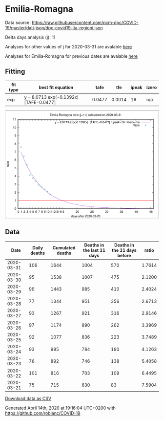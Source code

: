 # Emilia-Romagna

Data source: https://raw.githubusercontent.com/pcm-dpc/COVID-19/master/dati-json/dpc-covid19-ita-regioni.json

Delta days analysis (j): 11

Analyses for other values of j for 2020-03-31 are avalable [here](../2020-03-31/README.md)

Analyses for Emilia-Romagna for previous dates are avalable [here](../README.md)

## Fitting 
|fit type|best fit equation|tafe|tfe|ipeak|izero|
|-------|-----|--------|------|---|---|
|exp|y = 8.0713 exp(-0.1392x)  [TAFE=0.0477]|0.0477|0.0014|16|n/a|

![Plot](COVID-19_emilia-romagna_j11_2020-03-31.png)

## Data
|Date|Daily deaths|Cumulated deaths|Deaths in the last 11 days|Deaths in the 11 days before|ratio|
|----|----------|-----------|-------|--------------------|-----|
|2020-03-31|106|1644|1004|570|1.7614|
|2020-03-30|95|1538|1007|475|2.1200|
|2020-03-29|99|1443|985|410|2.4024|
|2020-03-28|77|1344|951|356|2.6713|
|2020-03-27|93|1267|921|316|2.9146|
|2020-03-26|97|1174|890|262|3.3969|
|2020-03-25|92|1077|836|223|3.7489|
|2020-03-24|93|985|784|190|4.1263|
|2020-03-23|76|892|746|138|5.4058|
|2020-03-22|101|816|703|109|6.4495|
|2020-03-21|75|715|630|83|7.5904|

[Download data as CSV](COVID-19_emilia-romagna_j11_2020-03-31.csv)

Generated April 14th, 2020 at 19:16:04 UTC+0200 with https://github.com/robianc/COVID-19
